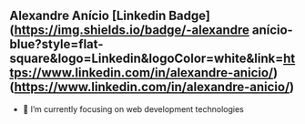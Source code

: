 ## Alexandre Anício [Linkedin Badge](https://img.shields.io/badge/-alexandre anício-blue?style=flat-square&logo=Linkedin&logoColor=white&link=https://www.linkedin.com/in/alexandre-anicio/)(https://www.linkedin.com/in/alexandre-anicio/)

- 🌱 I’m currently focusing on web development technologies
